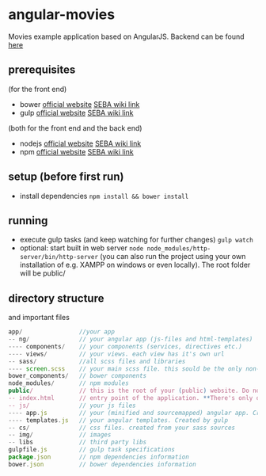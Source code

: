 # angular-movies
Movies example application based on AngularJS. Backend can be found [here](https://github.com/treschenhofer/moviebass)

## prerequisites

(for the front end)

* bower [official website]() [SEBA wiki link]()
* gulp [official website]() [SEBA wiki link]()

(both for the front end and the back end)

* nodejs [official website]() [SEBA wiki link]()
* npm [official website]() [SEBA wiki link]()



## setup (before first run)

* install dependencies `npm install && bower install`

## running

* execute gulp tasks (and keep watching for further changes) `gulp watch`
* optional: start built in web server `node node_modules/http-server/bin/http-server` (you can also run the project using your own installation of e.g. XAMPP on windows or even locally). The root folder will be public/

##  directory structure

and important files

```javascript
app/                //your app
-- ng/              // your angular app (js-files and html-templates)
---- components/    // your components (services, directives etc.)
---- views/         // your views. each view has it's own url
-- sass/            //all scss files and libraries
---- screen.scss    // your main scss file. this sould be the only non-partial file
bower_components/   // bower components
node_modules/       // npm modules
public/             // this is the root of your (public) website. Do not put stuff there that is not intended for the client
-- index.html       // entry point of the application. **There's only one html page in your application**
-- js/              // your js files
---- app.js         // your (minified and sourcemapped) angular app. Created from the files in your app/ firectory by gulp
---- templates.js   // your angular templates. Created by gulp
-- cs/              // css files. created from your sass sources
-- img/             // images
-- libs             // third party libs
gulpfile.js         // gulp task specifications
package.json        // npm dependencies information
bower.json          // bower dependencies information
```